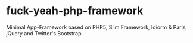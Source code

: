 fuck-yeah-php-framework
=======================

Minimal App-Framework based on PHP5, Slim Framework, Idiorm & Paris, jQuery and Twitter's Bootstrap